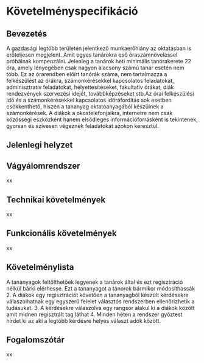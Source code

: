 # Követelményspecifikáció

## Bevezetés
  A gazdasági legtöbb területén jelentkező munkaerőhiány az oktatásban is erőteljesen megjelent. Amit egyes tanárokra eső óraszámnöveléssel próbálnak kompenzálni. Jelenleg a tanárok heti minimális tanórakerete 22 óra, amely lényegében csak nagyon alacsony számú tanár esetén nem több. Ez az órarendben előírt tanórák száma, nem tartalmazza a felkészülést az órákra, számonkérésekkel kapcsolatos feladatokat, adminisztratív feladatokat, helyettesítéseket, fakultatív órákat, diák rendezvények szervezési idejét, továbbképzéseket stb.Az órai felkészülési idő és a számonkérésekkel kapcsolatos időráfordítás sok esetben csökkenthető, hiszen a tananyag oktatóanyagából készülnek a számonkérések. A diákok a okostelefonjaikra, internetre nem csak közösségi eszközként hanem elsődleges információforrásként is tekintenek, gyorsan és szívesen végeznek feladatokat azokon keresztül.

## Jelenlegi helyzet


## Vágyálomrendszer
xx

## Technikai követelmények
xx

## Funkcionális követelmények
xx

## Követelménylista
A tananyagok feltölthetőek legyenek a tanárok által és ezt regisztráció nélkül bárki elérhesse. Ezt a tananyagot a tánorok bármikor módosíthassák
2. A diákok egy regisztrációt követően a tananyagból készült kérdésekre válaszolhatnak egy egyszerű felelet választós rendszerben ellenőrizhetik a tudásukat.
3. A kérdésekre válaszolva egy rangsor alakul ki a diákok között amit midnen regisztrált tag láthat
4. Minden héten a rendszer győztest hírdet ki az aki a legtöbb kérdésre helyes választ adók között.

## Fogalomszótár
xx
